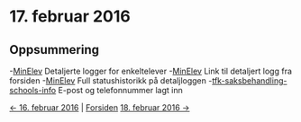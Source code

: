 # 17. februar 2016

## Oppsummering
-[MinElev](https://github.com/telemark/minelev) Detaljerte logger for enkeltelever
-[MinElev](https://github.com/telemark/minelev) Link til detaljert logg fra forsiden
-[MinElev](https://github.com/telemark/minelev) Full statushistorikk på detaljloggen
-[tfk-saksbehandling-schools-info](https://github.com/telemark/tfk-saksbehandling-schools-info) E-post og telefonnummer lagt inn

[<- 16. februar 2016](2016-02-16.md)  |  [Forsiden](../../index.md) [18. februar 2016 ->](2016-02-18.md)